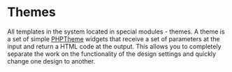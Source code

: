 # Themes

All templates in the system located in special modules - themes. A theme is a set of simple [PHPTheme](http://getphptheme.com) widgets that receive a set of parameters at the input and return a HTML code at the output. This allows you to completely separate the work on the functionality of the design settings and quickly change one design to another.